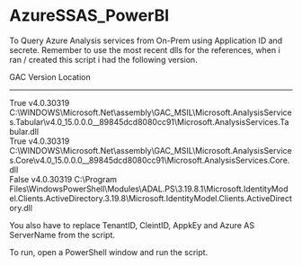 # AzureSSAS_PowerBI
To Query Azure Analysis services from On-Prem using Application ID and secrete. 
Remember to use the most recent dlls for the references, when i ran / created this script i had the following version. 

GAC    Version        Location                                                                                                                                                                 
---    -------        --------                                                                                                                                                                 
True   v4.0.30319     C:\WINDOWS\Microsoft.Net\assembly\GAC_MSIL\Microsoft.AnalysisServices.Tabular\v4.0_15.0.0.0__89845dcd8080cc91\Microsoft.AnalysisServices.Tabular.dll                     
True   v4.0.30319     C:\WINDOWS\Microsoft.Net\assembly\GAC_MSIL\Microsoft.AnalysisServices.Core\v4.0_15.0.0.0__89845dcd8080cc91\Microsoft.AnalysisServices.Core.dll                           
False  v4.0.30319     C:\Program Files\WindowsPowerShell\Modules\ADAL.PS\3.19.8.1\Microsoft.IdentityModel.Clients.ActiveDirectory.3.19.8\Microsoft.IdentityModel.Clients.ActiveDirectory.dll  

You also have to replace TenantID, CleintID, AppkEy and Azure AS ServerName from the script. 

To run, open a PowerShell window and run the script. 
